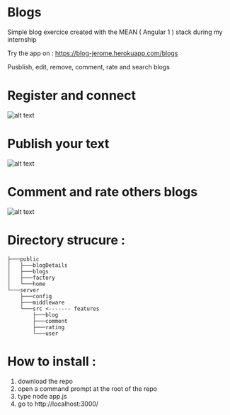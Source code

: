 # Blogs
Simple blog exercice created with the MEAN ( Angular 1 ) stack during my internship

Try the app on : https://blog-jerome.herokuapp.com/blogs

Pusblish, edit, remove, comment, rate and search blogs

# Register and connect
![alt text](https://img15.hostingpics.net/pics/596268inscription.png)

# Publish your text
![alt text](https://img15.hostingpics.net/pics/642551publication.png)

# Comment and rate others blogs
![alt text](https://img15.hostingpics.net/pics/671135commentaire.png)

# Directory strucure :
```
├───public
│   ├───blogDetails
│   ├───blogs
│   ├───factory
│   └───home
└───server       
    ├───config
    ├───middleware
    └───src <------- features
        ├───blog
        ├───comment
        ├───rating
        └───user
```
# How to install :
1. download the repo
2. open a command prompt at the root of the repo
3. type node app.js
4. go to http://localhost:3000/

